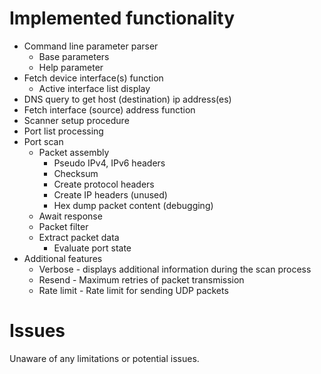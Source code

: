 # Implemented functionality
 - Command line parameter parser
    - Base parameters 
    - Help parameter
 - Fetch device interface(s) function
   - Active interface list display
 - DNS query to get host (destination) ip address(es)
 - Fetch interface (source) address function
 - Scanner setup procedure
 - Port list processing
 - Port scan
   - Packet assembly
     - Pseudo IPv4, IPv6 headers
     - Checksum
     - Create protocol headers
     - Create IP headers (unused)
     - Hex dump packet content (debugging)
   - Await response
   - Packet filter
   - Extract packet data
     - Evaluate port state 
 - Additional features
   - Verbose - displays additional information during the scan process
   - Resend - Maximum retries of packet transmission
   - Rate limit - Rate limit for sending UDP packets

# Issues
Unaware of any limitations or potential issues.